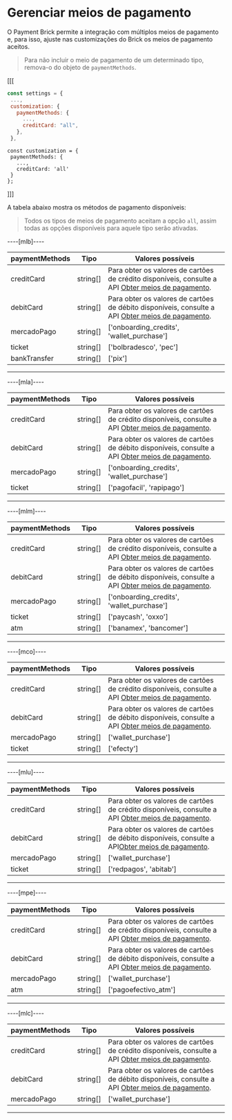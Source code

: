 # Gerenciar meios de pagamento

O Payment Brick permite a integração com múltiplos meios de pagamento e, para isso, ajuste nas customizações do Brick os meios de pagamento aceitos. 

> Para não incluir o meio de pagamento de um determinado tipo, remova-o do objeto de `paymentMethods`.

[[[
```Javascript
const settings = {
 ...,
 customization: {
   paymentMethods: {
     ...,
     creditCard: "all",
   },
 },
```
```react-jsx
const customization = {
 paymentMethods: {
   ...,
   creditCard: 'all'
 }
};
```
]]]

A tabela abaixo mostra os métodos de pagamento disponíveis:

> Todos os tipos de meios de pagamento aceitam a opção `all`, assim todas as opções disponíveis para aquele tipo serão ativadas.

----[mlb]----

| paymentMethods | Tipo | Valores possíveis |
|--- |--- | --- |
| creditCard | string[] | Para obter os valores de cartões de crédito disponíveis, consulte a API [Obter meios de pagamento](/developers/pt/reference/payment_methods/_payment_methods/get). |
| debitCard | string[] | Para obter os valores de cartões de débito disponíveis, consulte a API [Obter meios de pagamento](/developers/pt/reference/payment_methods/_payment_methods/get). |
| mercadoPago |  string[] | ['onboarding_credits',  'wallet_purchase'] |
| ticket |  string[] | ['bolbradesco', 'pec'] |
| bankTransfer |  string[] | ['pix'] |

------------
----[mla]---- 

| paymentMethods | Tipo | Valores possíveis |
|--- |--- | --- |
| creditCard |  string[] | Para obter os valores de cartões de crédito disponíveis, consulte a API [Obter meios de pagamento](/developers/pt/reference/payment_methods/_payment_methods/get). |
| debitCard |  string[] | Para obter os valores de cartões de débito disponíveis, consulte a API [Obter meios de pagamento](/developers/pt/reference/payment_methods/_payment_methods/get). |
| mercadoPago |  string[] |['onboarding_credits',  'wallet_purchase'] |
| ticket |  string[] | ['pagofacil', 'rapipago'] |

------------
----[mlm]---- 

| paymentMethods | Tipo | Valores possíveis |
|--- |--- | --- |
| creditCard |  string[] | Para obter os valores de cartões de crédito disponíveis, consulte a API [Obter meios de pagamento](/developers/pt/reference/payment_methods/_payment_methods/get). |
| debitCard |  string[] | Para obter os valores de cartões de débito disponíveis, consulte a API [Obter meios de pagamento](/developers/pt/reference/payment_methods/_payment_methods/get). |
| mercadoPago |  string[] | ['onboarding_credits',  'wallet_purchase'] |
| ticket |  string[] | ['paycash', 'oxxo'] |
| atm |  string[] | ['banamex',  'bancomer'] |

------------
----[mco]---- 

| paymentMethods | Tipo | Valores possíveis |
|--- |--- | --- |
| creditCard |  string[] | Para obter os valores de cartões de crédito disponíveis, consulte a API [Obter meios de pagamento](/developers/pt/reference/payment_methods/_payment_methods/get). |
| debitCard |  string[] | Para obter os valores de cartões de débito disponíveis, consulte a API [Obter meios de pagamento](/developers/pt/reference/payment_methods/_payment_methods/get). |
| mercadoPago |  string[] | ['wallet_purchase'] |
| ticket |  string[] | ['efecty'] |

------------
----[mlu]---- 

| paymentMethods | Tipo | Valores possíveis |
|--- |--- | --- |
| creditCard |  string[] | Para obter os valores de cartões de crédito disponíveis, consulte a API [Obter meios de pagamento](/developers/pt/reference/payment_methods/_payment_methods/get). |
| debitCard |  string[] |  Para obter os valores de cartões de débito disponíveis, consulte a API[Obter meios de pagamento](/developers/pt/reference/payment_methods/_payment_methods/get). |
| mercadoPago |  string[] | ['wallet_purchase'] |
| ticket |  string[] | ['redpagos', 'abitab'] |

------------
----[mpe]---- 

| paymentMethods | Tipo | Valores possíveis |
|--- |--- | --- |
| creditCard |  string[] | Para obter os valores de cartões de crédito disponíveis, consulte a API [Obter meios de pagamento](/developers/pt/reference/payment_methods/_payment_methods/get). |
| debitCard |  string[] |  Para obter os valores de cartões de débito disponíveis, consulte a API [Obter meios de pagamento](/developers/pt/reference/payment_methods/_payment_methods/get). |
| mercadoPago |  string[] | ['wallet_purchase'] |
| atm |  string[] | ['pagoefectivo_atm'] |

------------
----[mlc]---- 

| paymentMethods |  Tipo | Valores possíveis |
|--- |--- | --- |
| creditCard |  string[] |  Para obter os valores de cartões de crédito disponíveis, consulte a API [Obter meios de pagamento](/developers/pt/reference/payment_methods/_payment_methods/get). |
| debitCard |  string[] |  Para obter os valores de cartões de débito disponíveis, consulte a API [Obter meios de pagamento](/developers/pt/reference/payment_methods/_payment_methods/get). |
| mercadoPago |  string[] | ['wallet_purchase'] |

------------